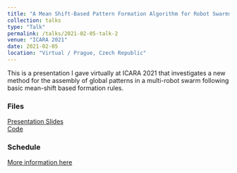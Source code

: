 ```yaml
---
title: "A Mean Shift-Based Pattern Formation Algorithm for Robot Swarms"
collection: talks
type: "Talk"
permalink: /talks/2021-02-05-talk-2
venue: "ICARA 2021"
date: 2021-02-05
location: "Virtual / Prague, Czech Republic"
---
```


This is a presentation I gave virtually at ICARA 2021 that investigates a new method for the assembly of global patterns in a multi-robot swarm following basic mean-shift based formation rules.

### Files
[Presentation Slides](http://ChaseDVickery.github.io/files/ICARA2021_Pres.pptx)<br>
[Code](http://ChaseDVickery.github.io/files/MyoGrowth_last.zip)

### Schedule
[More information here](http://www.icara.us/2021.html)
